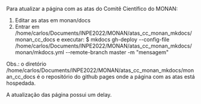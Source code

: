 Para atualizar a página com as atas do Comitê Científico do MONAN:

1. Editar as atas em monan/docs
2. Entrar em /home/carlos/Documents/INPE2022/MONAN/atas_cc_monan_mkdocs/monan_cc_docs e executar:
$ mkdocs gh-deploy --config-file /home/carlos/Documents/INPE2022/MONAN/atas_cc_monan_mkdocs/monan/mkdocs.yml --remote-branch master -m "mensagem"

Obs.: o diretório /home/carlos/Documents/INPE2022/MONAN/atas_cc_monan_mkdocs/monan_cc_docs é o repositório do github pages onde a página com as atas está hospedada.

A atualização das página possui um delay.
